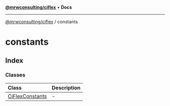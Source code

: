 [**@mrwconsulting/ciflex**](../README.md) • **Docs**

***

[@mrwconsulting/ciflex](../README.md) / constants

# constants

## Index

### Classes

| Class | Description |
| :------ | :------ |
| [CiFlexConstants](classes/CiFlexConstants.md) | - |

